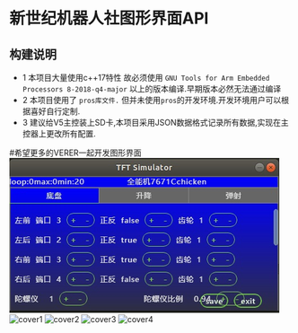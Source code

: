 # 新世纪机器人社图形界面API
## 构建说明
* 1 本项目大量使用c++17特性 故必须使用  `GNU Tools for Arm Embedded Processors 8-2018-q4-major` 以上的版本编译.早期版本必然无法通过编译
* 2 本项目使用了 `pros库文件.` 但并未使用`pros`的开发环境.开发环境用户可以根据喜好自行定制.
* 3 建议给V5主控装上SD卡,本项目采用JSON数据格式记录所有数据,实现在主控器上更改所有配置.

#希望更多的VERER一起开发图形界面
![cover5](https://github.com/3038922/ncrapi/blob/master/pic/TIM%E5%9B%BE%E7%89%8720190219231717.jpg)
![cover1](https://github.com/3038922/v5debug/blob/master/pic/5bbda0227bef6_IMG_20181010_144029.jpg)
![cover2](https://github.com/3038922/v5debug/blob/master/pic/5bbda02298f5c_IMG_20181010_144111.jpg)
![cover3](https://github.com/3038922/v5debug/blob/master/pic/IMG_20181122_233957.jpg)
![cover4](https://github.com/3038922/v5debug/blob/master/pic/IMG_20181122_234111.jpg)
